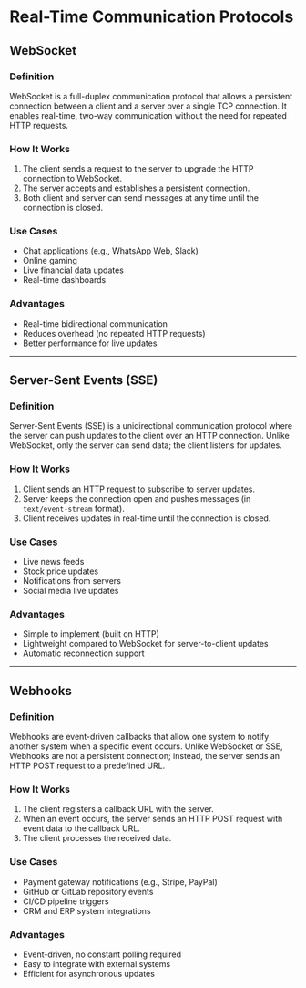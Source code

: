 # Real-Time Communication Protocols

## WebSocket

### Definition

WebSocket is a full-duplex communication protocol that allows a persistent connection between a client and a server over a single TCP connection. It enables real-time, two-way communication without the need for repeated HTTP requests.

### How It Works

1. The client sends a request to the server to upgrade the HTTP connection to WebSocket.  
2. The server accepts and establishes a persistent connection.  
3. Both client and server can send messages at any time until the connection is closed.

### Use Cases

- Chat applications (e.g., WhatsApp Web, Slack)  
- Online gaming  
- Live financial data updates  
- Real-time dashboards

### Advantages

- Real-time bidirectional communication  
- Reduces overhead (no repeated HTTP requests)  
- Better performance for live updates

---

## Server-Sent Events (SSE)

### Definition

Server-Sent Events (SSE) is a unidirectional communication protocol where the server can push updates to the client over an HTTP connection. Unlike WebSocket, only the server can send data; the client listens for updates.

### How It Works

1. Client sends an HTTP request to subscribe to server updates.  
2. Server keeps the connection open and pushes messages (in `text/event-stream` format).  
3. Client receives updates in real-time until the connection is closed.

### Use Cases

- Live news feeds  
- Stock price updates  
- Notifications from servers  
- Social media live updates

### Advantages

- Simple to implement (built on HTTP)  
- Lightweight compared to WebSocket for server-to-client updates  
- Automatic reconnection support

---

## Webhooks

### Definition

Webhooks are event-driven callbacks that allow one system to notify another system when a specific event occurs. Unlike WebSocket or SSE, Webhooks are not a persistent connection; instead, the server sends an HTTP POST request to a predefined URL.

### How It Works

1. The client registers a callback URL with the server.  
2. When an event occurs, the server sends an HTTP POST request with event data to the callback URL.  
3. The client processes the received data.

### Use Cases

- Payment gateway notifications (e.g., Stripe, PayPal)  
- GitHub or GitLab repository events  
- CI/CD pipeline triggers  
- CRM and ERP system integrations

### Advantages

- Event-driven, no constant polling required  
- Easy to integrate with external systems  
- Efficient for asynchronous updates
